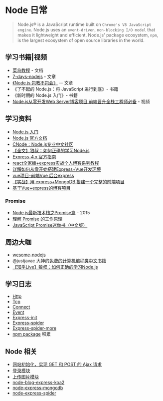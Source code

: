 # Node 日常

> Node.js® is a JavaScript runtime built on `Chrome's V8 JavaScript engine`. Node.js uses an `event-driven`, `non-blocking I/O model` that makes it lightweight and efficient. Node.js' package ecosystem, `npm`, is the largest ecosystem of open source libraries in the world.

## 学习书籍|视频

* [菜鸟教程](https://www.runoob.com/nodejs/nodejs-tutorial.html) - 文档
* [7-days-nodejs](http://nqdeng.github.io/7-days-nodejs/#1.1) - 文章
* [《Node.js 包教不包会》](https://github.com/alsotang/node-lessons) -- 文章
* 《了不起的 Node.js：将 JavaScript 进行到底》- 书籍
* 《新时期的 Node.js 入门》- 书籍
* [Node.js从零开发Web Server博客项目 前端晋升全栈工程师必备](https://coding.imooc.com/class/320.html) - 视频

## 学习资料

* [Node.js 入门](https://cnodejs.org/getstart)
* [Node.js 官方文档](https://nodejs.org/en/)
* [CNode：Node.js专业中文社区](https://cnodejs.org/)
* [【全文】狼叔：如何正确的学习Node.js](https://segmentfault.com/a/1190000013933520)
* [Express-4.x 官方指南](http://www.expressjs.com.cn/guide/routing.html)
* [react全家桶+express实战个人博客系列教程](https://www.jianshu.com/p/406f6df0f916)
* [详解如何从零开始搭建Express+Vue开发环境](https://www.jianshu.com/p/c65ecdcffed1)
* [vue项目-前端Vue 后台express](https://www.jianshu.com/p/4940ae61b752)
* [【实战】用 express+MongoDB 搭建一个完整的前端项目](https://segmentfault.com/a/1190000015866331)
* [基于Vue+express的博客项目](https://www.jianshu.com/p/92fa50ea0b84)

### Promise

* [Node.js最新技术栈之Promise篇](https://cnodejs.org/topic/560dbc826a1ed28204a1e7de) - 2015
* [理解 Promise 的工作原理](https://blog.coding.net/blog/how-do-promises-work)
* [JavaScript Promise迷你书（中文版）](http://liubin.org/promises-book/)

## 周边大咖

* [wesome-nodejs](https://github.com/sindresorhus/awesome-nodejs)
* @justjavac 大神的[免费的计算机编程类中文书籍](https://github.com/justjavac/free-programming-books-zh_CN/#%E7%BD%AE%E9%A1%B6)
* [【知乎Live】狼叔：如何正确的学习Node.js](https://github.com/i5ting/How-to-learn-node-correctly)

## 学习日志

* [Http](https://github.com/yangtao2o/nodejs-learn/blob/master/doc/http.md)
* [Tcp](https://github.com/yangtao2o/nodejs-learn/blob/master/doc/tcp.md)
* [Connect](https://github.com/yangtao2o/nodejs-learn/blob/master/doc/connect.md)
* [Event](https://github.com/yangtao2o/nodejs-learn/blob/master/doc/event.md)
* [Express-init](https://github.com/yangtao2o/nodejs-learn/blob/master/doc/express-init.md)
* [Express-spider](https://github.com/yangtao2o/nodejs-learn/blob/master/doc/express-spider.md)
* [Express-spider-more](https://github.com/yangtao2o/nodejs-learn/blob/master/doc/express-spider-more.md)
* [npm package](https://github.com/yangtao2o/nodejs-learn/tree/master/cnodejs) 积累

## Node 相关

* [网站初始化，实现 GET 和 POST 的 Ajax 请求](https://github.com/yangtao2o/node-express-mongodb/blob/master/doc/doc-01-init.md)
* [登录模块](https://github.com/yangtao2o/node-express-mongodb/blob/master/doc/doc-02-login.md)
* [上传图片模块](https://github.com/yangtao2o/node-express-mongodb/blob/master/doc/doc-02-login.md)
* [node-blog-express-koa2](https://github.com/yangtao2o/node-blog-express-koa2)
* [node-express-mongodb](https://github.com/yangtao2o/node-express-mongodb)
* [node-express-spider](https://github.com/yangtao2o/node-express-spider)

<Valine></Valine>